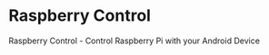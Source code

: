 Raspberry Control
=================

Raspberry Control - Control Raspberry Pi with your Android Device

